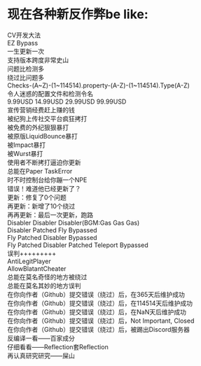 # 现在各种新反作弊be like:
CV开发大法  
EZ Bypass  
一生更新一次  
支持版本跨度非常史山  
问题比检测多  
绕过比问题多  
Checks-(A~Z)-(1~114514).property-(A-Z)-(1~114514).Type(A-Z)  
令人迷惑的配置文件和检测令名  
9.99USD 14.99USD 29.99USD 99.99USD  
宣传营销经费赶上赚的钱  
被纪狗上传社交平台疯狂拷打  
被免费的外纪狠狠暴打  
被原版LiquidBounce暴打  
被Impact暴打  
被Wurst暴打  
使用者不断拷打逼迫你更新  
总能在Paper TaskError  
时不时控制台给你蹦一个NPE  
错误！难道他已经更新了？  
更新：修复了0个问题  
再更新：新增了10个绕过  
再再更新：最后一次更新，跑路  
Disabler Disabler Disabler(BGM:Gas Gas Gas)  
Disabler Patched Fly Bypassed  
Fly Patched Disabler Bypassed  
Fly Patched Disabler Patched Teleport Bypassed  
误判+++++++++  
AntiLegitPlayer  
AllowBlatantCheater  
总能在莫名奇怪的地方被绕过  
总能在莫名其妙的地方误判  
在你向作者（Github）提交错误（绕过）后，在365天后维护成功  
在你向作者（Github）提交错误（绕过）后，在114514天后维护成功  
在你向作者（Github）提交错误（绕过）后，在NaN天后维护成功  
在你向作者（Github）提交错误（绕过）后，Not Important, Closed  
在你向作者（Github）提交错误（绕过）后，被踢出Discord服务器  
反编译一看——百家成分  
仔细看看——Reflection套Reflection  
再认真研究研究——屎山  
